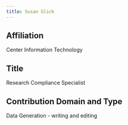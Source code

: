 ```yaml
---
title: Susan Glick
---
```

## Affiliation
Center Information Technology


## Title
Research Compliance Specialist


## Contribution Domain and Type
Data Generation - writing and editing

